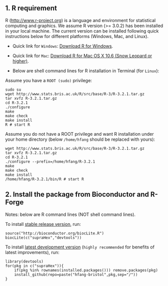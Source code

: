 ## 1. R requirement

R (http://www.r-project.org) is a language and environment for statistical computing and graphics. We assume R version (>= 3.0.2) has been installed in your local machine. The current version can be installed following quick instructions below for different platforms (Windows, Mac, and Linux).

* Quick link for `Windows`: [Download R for Windows](http://cran.r-project.org/bin/windows/base/R-3.2.1-win.exe).
* Quick link for `Mac`: [Download R for Mac OS X 10.6 (Snow Leopard or higher)](http://cran.r-project.org/bin/macosx).

* Below are shell command lines for R installation in Terminal (for `Linux`):

Assume you have a `ROOT (sudo)` privilege:
    
    sudo su
    wget http://www.stats.bris.ac.uk/R/src/base/R-3/R-3.2.1.tar.gz
    tar xvfz R-3.2.1.tar.gz
    cd R-3.2.1
    ./configure
    make
    make check
    make install
    R # start R

Assume you do not have a ROOT privilege and want R installation under your home directory (below `/home/hfang` should be replaced with yours):

    wget http://www.stats.bris.ac.uk/R/src/base/R-3/R-3.2.1.tar.gz
    tar xvfz R-3.2.1.tar.gz
    cd R-3.2.1
    ./configure --prefix=/home/hfang/R-3.2.1
    make
    make check
    make install
    /home/hfang/R-3.2.1/bin/R # start R

## 2. Install the package from Bioconductor and R-Forge

Notes: below are R command lines (NOT shell command lines).

To install [stable release version](http://bioconductor.org/packages/release/bioc/html/supraHex.html), run:

    source("http://bioconductor.org/biocLite.R")
    biocLite(c("supraHex","devtools"))

To install [latest development version](https://github.com/hfang-bristol/supraHex) (`highly recommended` for benefits of latest improvements), run:
    
    library(devtools)
    for(pkg in c("supraHex")){
        if(pkg %in% rownames(installed.packages())) remove.packages(pkg)
        install_github(repo=paste("hfang-bristol",pkg,sep="/"))
    }
